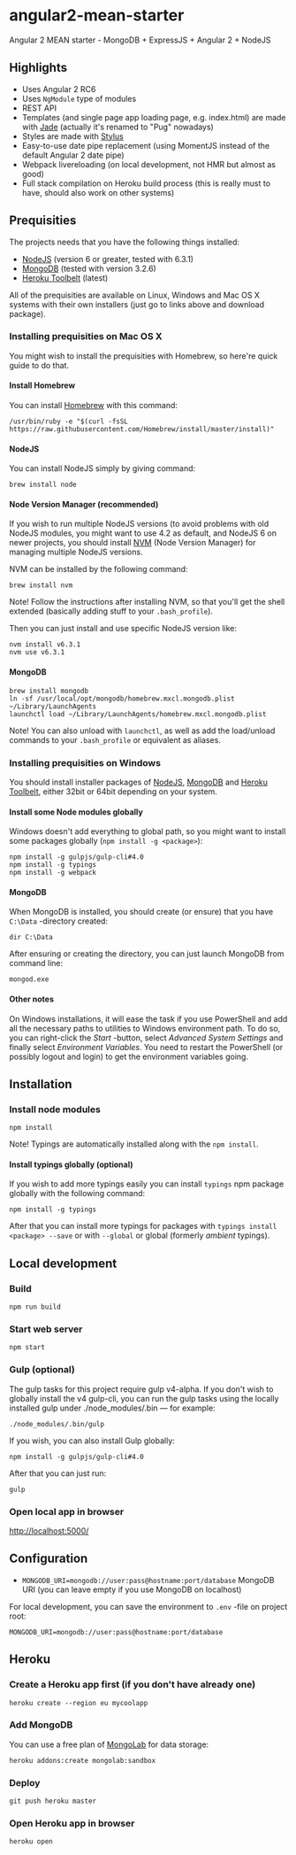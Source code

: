 # angular2-mean-starter

Angular 2 MEAN starter - MongoDB + ExpressJS + Angular 2 + NodeJS

## Highlights

- Uses Angular 2 RC6
- Uses `NgModule` type of modules
- REST API
- Templates (and single page app loading page, e.g. index.html) are made with [Jade](http://jade-lang.com/) (actually it's renamed to "Pug" nowadays)
- Styles are made with [Stylus](http://stylus-lang.com/)
- Easy-to-use date pipe replacement (using MomentJS instead of the default Angular 2 date pipe)
- Webpack livereloading (on local development, not HMR but almost as good)
- Full stack compilation on Heroku build process (this is really must to have, should also work on other systems)

## Prequisities

The projects needs that you have the following things installed:

- [NodeJS](https://nodejs.org/) (version 6 or greater, tested with 6.3.1)
- [MongoDB](https://www.mongodb.com/) (tested with version 3.2.6)
- [Heroku Toolbelt](https://toolbelt.heroku.com/) (latest)

All of the prequisities are available on Linux, Windows and Mac OS X systems with their own installers (just go to links above and download package).

### Installing prequisities on Mac OS X

You might wish to install the prequisities with Homebrew, so here're quick guide to do that.

#### Install Homebrew

You can install [Homebrew](http://brew.sh/) with this command:

```
/usr/bin/ruby -e "$(curl -fsSL https://raw.githubusercontent.com/Homebrew/install/master/install)"
```

#### NodeJS

You can install NodeJS simply by giving command:

```
brew install node
```

#### Node Version Manager (recommended)

If you wish to run multiple NodeJS versions (to avoid problems with old NodeJS modules, you might want to use 4.2 as default, and NodeJS 6 on newer projects, you should install [NVM](https://github.com/creationix/nvm) (Node Version Manager) for managing multiple NodeJS versions.

NVM can be installed by the following command:

```
brew install nvm
```

Note! Follow the instructions after installing NVM, so that you'll get the shell extended (basically adding stuff to your `.bash_profile`).

Then you can just install and use specific NodeJS version like:

```
nvm install v6.3.1
nvm use v6.3.1
```

#### MongoDB

```
brew install mongodb
ln -sf /usr/local/opt/mongodb/homebrew.mxcl.mongodb.plist ~/Library/LaunchAgents
launchctl load ~/Library/LaunchAgents/homebrew.mxcl.mongodb.plist
```

Note! You can also unload with `launchctl`, as well as add the load/unload commands to your `.bash_profile` or equivalent as aliases.

### Installing prequisities on Windows

You should install installer packages of [NodeJS](https://nodejs.org/en/download/current/), [MongoDB](https://www.mongodb.com/download-center) and [Heroku Toolbelt](https://toolbelt.heroku.com/windows), either 32bit or 64bit depending on your system.

#### Install some Node modules globally

Windows doesn't add everything to global path, so you might want to install some packages globally (`npm install -g <package>`):

```
npm install -g gulpjs/gulp-cli#4.0
npm install -g typings
npm install -g webpack
```

#### MongoDB

When MongoDB is installed, you should create (or ensure) that you have `C:\Data` -directory created:

```
dir C:\Data
```

After ensuring or creating the directory, you can just launch MongoDB from command line:

```
mongod.exe
```

#### Other notes

On Windows installations, it will ease the task if you use PowerShell and add all the necessary paths to utilities to Windows environment path. To do so, you can right-click the *Start* -button, select *Advanced System Settings* and finally select *Environment Variables*. You need to restart the PowerShell (or possibly logout and login) to get the environment variables going.

## Installation

### Install node modules

```
npm install
```

Note! Typings are automatically installed along with the `npm install`.

#### Install typings globally (optional)

If you wish to add more typings easily you can install `typings` npm package globally with the following command:

```
npm install -g typings
```

After that you can install more typings for packages with `typings install <package> --save` or with `--global` or global (formerly _ambient_ typings).

## Local development

### Build

```
npm run build
```

### Start web server

```
npm start
```

### Gulp (optional)

The gulp tasks for this project require gulp v4-alpha. If you don't wish to globally install the v4 gulp-cli, you can run the gulp tasks using the locally installed gulp under ./node_modules/.bin — for example:

```
./node_modules/.bin/gulp
```

If you wish, you can also install Gulp globally:

```
npm install -g gulpjs/gulp-cli#4.0
```

After that you can just run:

```
gulp
```

### Open local app in browser

[http://localhost:5000/](http://localhost:5000/)

## Configuration

- `MONGODB_URI=mongodb://user:pass@hostname:port/database` MongoDB URI (you can leave empty if you use MongoDB on localhost)

For local development, you can save the environment to `.env` -file on project root:

```
MONGODB_URI=mongodb://user:pass@hostname:port/database
```

## Heroku

### Create a Heroku app first (if you don't have already one)

```
heroku create --region eu mycoolapp
```

### Add MongoDB

You can use a free plan of [MongoLab](https://elements.heroku.com/addons/mongolab) for data storage:

```
heroku addons:create mongolab:sandbox
```

### Deploy

```
git push heroku master
```

### Open Heroku app in browser

```
heroku open
```

